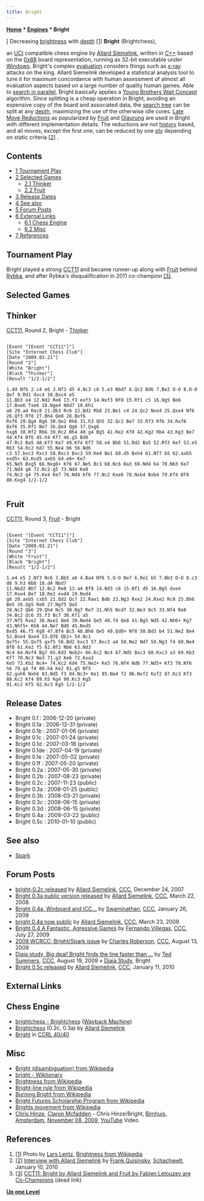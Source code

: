 ```yaml
---
title: Bright
---
```

**[Home](Home "Home") * [Engines](Engines "Engines") * Bright**

\[ Decreasing [brightness](https://en.wikipedia.org/wiki/Brightness) with [depth](Depth "Depth") <a id="cite-note-1" href="#cite-ref-1">[1]</a>
**Bright** (Brightchess),

an [UCI](UCI "UCI") compatible chess engine by [Allard Siemelink](Allard_Siemelink "Allard Siemelink"), written in [C++](Cpp "Cpp") based on the [0x88](0x88 "0x88") board representation, running as 32-bit executable under [Windows](Windows "Windows").
Bright's complex [evaluation](Evaluation "Evaluation") considers things such as [x-ray](X-ray "X-ray") attacks on the king.
Allard Siemelink developed a statistical analysis tool to tune it for maximum concordance with human assessment of almost all evaluation aspects based on a large number of quality human games.
Able to [search in parallel](Search "Search"), Bright basically applies a [Young Brothers Wait Concept](Young_Brothers_Wait_Concept "Young Brothers Wait Concept") algorithm. Since splitting is a cheap operation in Bright, avoiding an expensive copy of the board and associated data, the [search tree](Search_Tree "Search Tree") can be split at any [depth](Depth "Depth"), maximizing the use of the otherwise idle cores.
[Late Move Reductions](Late_Move_Reductions "Late Move Reductions") as popularized by [Fruit](Fruit "Fruit") and [Glaurung](Glaurung "Glaurung") are used in Bright with different implementation details. The reductions are not [history](History_Heuristic "History Heuristic") based, and all moves, except the first one, can be reduced by one [ply](Ply "Ply") depending on static criteria <a id="cite-note-2" href="#cite-ref-2">[2]</a> .

## Contents

- [1 Tournament Play](#tournament-play)
- [2 Selected Games](#selected-games)
  - [2.1 Thinker](#thinker)
  - [2.2 Fruit](#fruit)
- [3 Release Dates](#release-dates)
- [4 See also](#see-also)
- [5 Forum Posts](#forum-posts)
- [6 External Links](#external-links)
  - [6.1 Chess Engine](#chess-engine)
  - [6.2 Misc](#misc)
- [7 References](#references)

## Tournament Play

Bright played a strong [CCT11](CCT11 "CCT11") and became runner-up along with [Fruit](Fruit "Fruit") behind [Rybka](Rybka "Rybka"), and after Rybka's disqualification in 2011 co-champion <a id="cite-note-3" href="#cite-ref-3">[3]</a>.

## Selected Games

## Thinker

[CCT11](CCT11 "CCT11"), Round 2, Bright - [Thinker](Thinker "Thinker")

```

[Event "[Event "CCT11"]"]
[Site "Internet Chess Club"]
[Date "2009.03.21"]
[Round "2"]
[White "Bright"]
[Black "Thinker"]
[Result "1/2-1/2"]

1.d4 Nf6 2.c4 e6 3.Nf3 d5 4.Nc3 c6 5.e3 Nbd7 6.Qc2 Bd6 7.Be2 O-O 8.O-O Qe7 9.Rd1 dxc4 10.Bxc4 e5 
11.Bb3 e4 12.Nd2 Re8 13.f3 exf3 14.Nxf3 Nf8 15.Rf1 c5 16.Ng5 Be6 17.Bxe6 fxe6 18.Nge4 N8d7 19.Kh1 
a6 20.a4 Rac8 21.Qb3 Rc6 22.Bd2 Rb8 23.Be1 c4 24.Qc2 Nxe4 25.Qxe4 Nf6 26.Qf3 Rf8 27.Bh4 Qe8 28.Bxf6 
Rxf6 29.Qg4 Rg6 30.Qe2 Rh6 31.h3 Qh5 32.Qc2 Be7 33.Rf3 Rf6 34.Rxf6 Bxf6 35.Rf1 Be7 36.Qe4 Qg6 37.Qxg6 
hxg6 38.Rf2 Rb6 39.Rc2 Bh4 40.g4 Bg5 41.Re2 Kf8 42.Kg2 Rb4 43.Kg3 Be7 44.Kf4 Bf6 45.h4 Kf7 46.g5 Bd8 
47.Rc2 Ba5 48.Kf3 Ke7 49.Kf4 Kf7 50.e4 Bb6 51.Rd2 Ba5 52.Rf2 Ke7 53.e5 Rb3 54.Rc2 Kd7 55.Ne4 b6 56.Nd6 
c3 57.bxc3 Rxc3 58.Rxc3 Bxc3 59.Ke4 Be1 60.d5 Bxh4 61.Nf7 b5 62.axb5 exd5+ 63.Kxd5 axb5 64.e6+ Ke7 
65.Ne5 Bxg5 66.Nxg6+ Kf6 67.Ne5 Bc1 68.Nc6 Ba3 69.Nd4 b4 70.Nb3 Ke7 71.Nd4 g6 72.Nc2 g5 73.Nd4 Ke8 
74.Nc2 g4 75.Ke4 Ke7 76.Nd4 Kf6 77.Nc2 Kxe6 78.Nxb4 Bxb4 79.Kf4 Bf8 80.Kxg4 1/2-1/2


```

## Fruit

[CCT11](CCT11 "CCT11"), Round 3, [Fruit](Fruit "Fruit") - Bright

```

[Event "[Event "CCT11"]"]
[Site "Internet Chess Club"]
[Date "2009.03.21"]
[Round "3"]
[White "Fruit"]
[Black "Bright"]
[Result "1/2-1/2"]

1.e4 e5 2.Nf3 Nc6 3.Bb5 a6 4.Ba4 Nf6 5.O-O Be7 6.Re1 b5 7.Bb3 O-O 8.c3 d6 9.h3 Nb8 10.d4 Nbd7 
11.Nbd2 Bb7 12.Bc2 Re8 13.a4 Bf8 14.Bd3 c6 15.Nf1 d5 16.Bg5 dxe4 17.Rxe4 Be7 18.Re2 exd4 19.Nxd4 
g6 20.axb5 cxb5 21.Qd2 Qc7 22.Rae1 Bd6 23.Ng3 Rxe2 24.Rxe2 Rc8 25.Bh6 Be5 26.Qg5 Re8 27.Ngf5 Qa5 
28.Nc2 Qb6 29.Qh4 Nc5 30.Ng7 Re7 31.Nh5 Ncd7 32.Ne3 Qc5 33.Nf4 Re8 34.Bc2 Qc6 35.f3 Bc7 36.Kf1 a5 
37.Nf5 Rxe2 38.Nxe2 Qe6 39.Ned4 Qe5 40.f4 Qe8 41.Bg5 Nd5 42.Nh6+ Kg7 43.Nhf5+ Kh8 44.Ne7 Bd6 45.Nxd5 
Bxd5 46.f5 Kg8 47.Bf4 Bc5 48.Bh6 Qe5 49.Qd8+ Nf8 50.Bd3 b4 51.Ne2 Be4 52.Bxe4 Qxe4 53.Qf6 Qb1+ 54.Nc1 
Qxf5+ 55.Qxf5 gxf5 56.Bd2 bxc3 57.Bxc3 a4 58.Ne2 Nd7 59.Ng3 f4 60.Ne4 Bf8 61.Ke2 f5 62.Nf2 Nb6 63.Nd3 
Nc4 64.Nxf4 Bg7 65.Kd3 Nxb2+ 66.Kc2 Nc4 67.Nd5 Bxc3 68.Kxc3 a3 69.Kb3 Kf7 70.Nc3 Ne3 71.g3 Ke6 72.Kxa3 
Ke5 73.Kb2 Nc4+ 74.Kc2 Kd4 75.Ne2+ Ke3 76.Nf4 Nd6 77.Nd5+ Kf3 78.Nf6 h6 79.g4 f4 80.h4 Ke2 81.g5 Nf5 
82.gxh6 Nxh6 83.Nd5 f3 84.Nc3+ Ke1 85.Ne4 f2 86.Nxf2 Kxf2 87.Kc3 Kf3 88.Kc2 Kf4 89.h5 Kg4 90.Kc3 Kg5 
91.Kc2 Kf5 92.Kc3 Kg5 1/2-1/2

```

## Release Dates

- Bright 0.1 : 2006-12-20 (private)
- Bright 0.1a : 2006-12-31 (private)
- Bright 0.1b : 2007-01-06 (private)
- Bright 0.1c : 2007-01-24 (private)
- Bright 0.1d : 2007-03-18 (private)
- Bright 0.1de : 2007-04-19 (private)
- Bright 0.1e : 2007-05-02 (private)
- Bright 0.1f : 2007-05-20 (private)
- Bright 0.2a : 2007-05-30 (private)
- Bright 0.2b : 2007-08-23 (private)
- Bright 0.2c : 2007-11-23 (public)
- Bright 0.3a : 2008-01-25 (public)
- Bright 0.3b : 2008-03-21 (private)
- Bright 0.3c : 2008-06-15 (private)
- Bright 0.3d : 2008-06-15 (private)
- Bright 0.4a : 2009-03-22 (public)
- Bright 0.5c : 2010-01-10 (public)

## See also

- [Spark](Spark "Spark")

## Forum Posts

- [bright-0.2c released](http://www.talkchess.com/forum/viewtopic.php?t=18533) by [Allard Siemelink](Allard_Siemelink "Allard Siemelink"), [CCC](CCC "CCC"), December 24, 2007
- [Bright 0.3a public version released](http://www.talkchess.com/forum/viewtopic.php?t=20291) by [Allard Siemelink](Allard_Siemelink "Allard Siemelink"), [CCC](CCC "CCC"), March 22, 2008
- [Bright 0.4a, Winboard and ICC...](http://www.talkchess.com/forum/viewtopic.php?t=26237) by [Swaminathan](Swaminathan_Natarajan "Swaminathan Natarajan"), [CCC](CCC "CCC"), January 26, 2009
- [bright 0.4a now public](http://www.talkchess.com/forum/viewtopic.php?t=27138) by [Allard Siemelink](Allard_Siemelink "Allard Siemelink"), [CCC](CCC "CCC"), March 23, 2009
- [Bright 0.4 A Fantastic, Agressive Games](http://www.talkchess.com/forum/viewtopic.php?t=29120) by [Fernando Villegas](Fernando_Villegas "Fernando Villegas"), [CCC](CCC "CCC"), July 27, 2009
- [2009 WCRCC: Bright/Spark issue](http://www.talkchess.com/forum/viewtopic.php?t=29385) by [Charles Roberson](Charles_Roberson "Charles Roberson"), [CCC](CCC "CCC"), August 13, 2009
- [Djaja study, Big deal! Bright finds the line faster than ...](http://www.talkchess.com/forum3/viewtopic.php?f=2&t=29467)  by [Ted Summers](Ted_Summers "Ted Summers"), [CCC](CCC "CCC"), August 19, 2009 » [Djaja Study](Hans_Secelle#DjajaStudy "Hans Secelle"), Bright
- [Bright 0.5c released](http://www.talkchess.com/forum/viewtopic.php?t=31618) by [Allard Siemelink](Allard_Siemelink "Allard Siemelink"), [CCC](CCC "CCC"), January 11, 2010

## External Links

## Chess Engine

- [brightchess - Brightchess](https://web.archive.org/web/20120113074528/http://members.ziggo.nl/allard.siemelink/bright/) ([Wayback Machine](https://en.wikipedia.org/wiki/Wayback_Machine))
- [Brightchess](https://sites.google.com/site/brightchess2/) (0.2c, 0.3a) by [Allard Siemelink](Allard_Siemelink "Allard Siemelink")
- [Bright](http://ccrl.chessdom.com/ccrl/4040/cgi/compare_engines.cgi?family=Bright&print=Rating+list&print=Results+table&print=LOS+table&print=Ponder+hit+table&print=Eval+difference+table&print=Comopp+gamenum+table&print=Overlap+table&print=Score+with+common+opponents) in [CCRL 40/40](CCRL "CCRL")

## Misc

- [Bright (disambiguation) from Wikipedia](https://en.wikipedia.org/wiki/Bright)
- [bright - Wiktionary](https://en.wiktionary.org/wiki/bright)
- [Brightness from Wikipedia](https://en.wikipedia.org/wiki/Brightness)
- [Bright-line rule from Wikipedia](https://en.wikipedia.org/wiki/Bright-line_rule)
- [Burning Bright from Wikipedia](https://en.wikipedia.org/wiki/Burning_Bright)
- [Bright Futures Scholarship Program from Wikipedia](https://en.wikipedia.org/wiki/Bright_Futures_Scholarship_Program)
- [Brights movement from Wikipedia](https://en.wikipedia.org/wiki/Brights_movement)
- [Chris Hinze](Category:Chris_Hinze "Category:Chris Hinze"), [Claron Mcfadden](https://en.wikipedia.org/wiki/Claron_McFadden) - Chris Hinze/Bright, [Bimhuis](https://en.wikipedia.org/wiki/Bimhuis), [Amsterdam](https://en.wikipedia.org/wiki/Amsterdam), [November 08, 2009](http://www.cultuurpodiumonline.nl/category/vrije-geluiden), [YouTube](https://en.wikipedia.org/wiki/YouTube) Video

## References

1. <a id="cite-ref-1" href="#cite-note-1">[1]</a> Photo by [Lars Lentz](https://lars-lentz.pixels.com/), [Brightness from Wikipedia](https://en.wikipedia.org/wiki/Brightness)
1. <a id="cite-ref-2" href="#cite-note-2">[2]</a> [Interview with Allard Siemelink](https://www.schach-welt.de/schach/computerschach/interviews/allard-siemelink-deng) by [Frank Quisinsky](Frank_Quisinsky "Frank Quisinsky"), [Schachwelt](https://www.schach-welt.de/), January 10, 2010
1. <a id="cite-ref-3" href="#cite-note-3">[3]</a> [CCT11: Bright by Allard Siemelink and Fruit by Fabien Letouzey are Co-Champions](https://cctchess.com/previous-events/cct-11/results/) (dead link)

**[Up one Level](Engines "Engines")**

